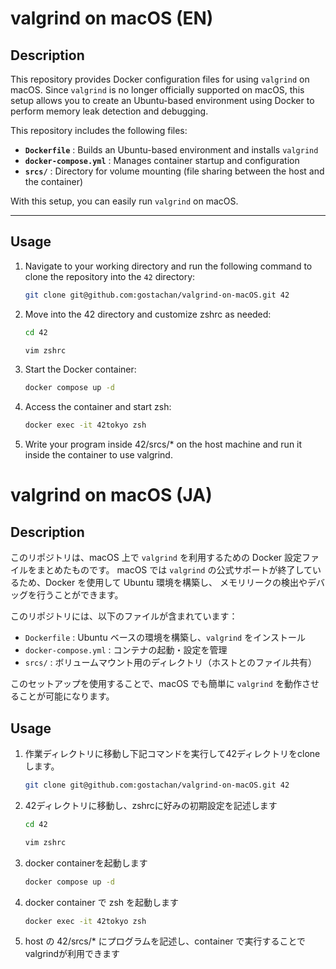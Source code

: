 # valgrind on macOS (EN)
## Description
This repository provides Docker configuration files for using `valgrind` on macOS.
Since `valgrind` is no longer officially supported on macOS, this setup allows you to
create an Ubuntu-based environment using Docker to perform memory leak detection
and debugging.

This repository includes the following files:
- **`Dockerfile`** : Builds an Ubuntu-based environment and installs `valgrind`
- **`docker-compose.yml`** : Manages container startup and configuration
- **`srcs/`** : Directory for volume mounting (file sharing between the host and the container)

With this setup, you can easily run `valgrind` on macOS.

---

## Usage

1. Navigate to your working directory and run the following command to clone the repository into the `42` directory:
   ```sh
   git clone git@github.com:gostachan/valgrind-on-macOS.git 42
	```
1. Move into the 42 directory and customize zshrc as needed:
	``` sh
	cd 42
	```
	``` sh
	vim zshrc
	```
1. Start the Docker container:
	``` sh
	docker compose up -d
	```
1. Access the container and start zsh:
	``` sh
	docker exec -it 42tokyo zsh
	```
1. Write your program inside 42/srcs/* on the host machine and run it inside the container to use valgrind.


# valgrind on macOS (JA)
## Description
このリポジトリは、macOS 上で `valgrind` を利用するための Docker 設定ファイルをまとめたものです。
macOS では `valgrind` の公式サポートが終了しているため、Docker を使用して Ubuntu 環境を構築し、
メモリリークの検出やデバッグを行うことができます。

このリポジトリには、以下のファイルが含まれています：
- `Dockerfile` : Ubuntu ベースの環境を構築し、`valgrind` をインストール
- `docker-compose.yml` : コンテナの起動・設定を管理
- `srcs/` : ボリュームマウント用のディレクトリ（ホストとのファイル共有）

このセットアップを使用することで、macOS でも簡単に `valgrind` を動作させることが可能になります。

## Usage
1. 作業ディレクトリに移動し下記コマンドを実行して42ディレクトリをcloneします。
	``` sh
	git clone git@github.com:gostachan/valgrind-on-macOS.git 42
	```
1. 42ディレクトリに移動し、zshrcに好みの初期設定を記述します
	``` sh
	cd 42
	```
	``` sh
	vim zshrc
	```
1. docker containerを起動します
	``` sh
	docker compose up -d
	```
1. docker container で zsh を起動します
	``` sh
	docker exec -it 42tokyo zsh
	```
1. host の 42/srcs/* にプログラムを記述し、container で実行することでvalgrindが利用できます
